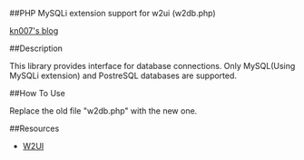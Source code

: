##PHP MySQLi extension support for w2ui (w2db.php)

[kn007's blog](http://kn007.net) 

##Description

This library provides interface for database connections.
Only MySQL(Using MySQLi extension) and PostreSQL databases are supported.

##How To Use

Replace the old file "w2db.php" with the new one.

##Resources

- [W2UI](https://github.com/vitmalina/w2ui) 
